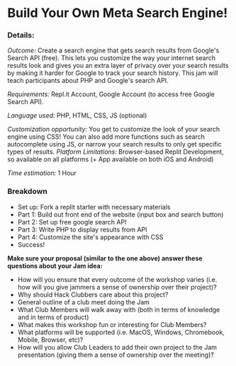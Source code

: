 # Build Your Own Meta Search Engine!

### Details:
_Outcome:_ Create a search engine that gets search results from Google's Search API (free). This lets you customize the way your internet search results look and gives you an extra layer of privacy over your search results by making it harder for Google to track your search history. This jam will teach participants about PHP and Google's search API.

_Requirements:_ Repl.it Account, Google Account (to access free Google Search API).

_Language used:_ PHP, HTML, CSS, JS (optional)

_Customization opportunity:_ You get to customize the look of your search engine using CSS! You can also add more functions such as search autocomplete using JS, or narrow your search results to only get specific types of results.
_Platform Limitations:_ Browser-based Replit Development, so available on all platforms (+ App available on both iOS and Android)

_Time estimation:_ 1 Hour 

### Breakdown
- Set up: Fork a replit starter with necessary materials
- Part 1: Build out front end of the website (input box and search button)
- Part 2: Set up free google search API
- Part 3: Write PHP to display results from API
- Part 4: Customize the site's appearance with CSS
- Success!

**Make sure your proposal (similar to the one above) answer these questions about your Jam idea:**
- How will you ensure that every outcome of the workshop varies (i.e. how will you give jammers a sense of ownership over their project)? 
- Why should Hack Clubbers care about this project?
- General outline of a club meet doing the Jam
- What Club Members will walk away with (both in terms of knowledge and in terms of product)
- What makes this workshop fun or interesting for Club Members?
- What platforms will be supported (i.e. MacOS, Windows, Chromebook, Mobile, Browser, etc)?
- How will you allow Club Leaders to add their own project to the Jam presentation (giving them a sense of ownership over the meeting)?
